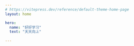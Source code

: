 ```yaml
---
# https://vitepress.dev/reference/default-theme-home-page
layout: home

hero:
  name: "好好学习"
  text: "天天向上"
  
---
```


